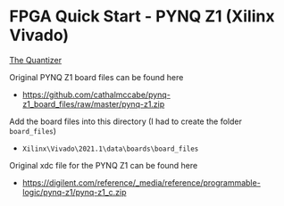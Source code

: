 # FPGA Quick Start - PYNQ Z1 (Xilinx Vivado)  

[The Quantizer](https://www.thequantizer.com)

Original PYNQ Z1 board files can be found here  
 * https://github.com/cathalmccabe/pynq-z1_board_files/raw/master/pynq-z1.zip

 
 Add the board files into this directory (I had to create the folder `board_files`)
 
 * `Xilinx\Vivado\2021.1\data\boards\board_files`  

Original xdc file for the PYNQ Z1 can be found here  
 * https://digilent.com/reference/_media/reference/programmable-logic/pynq-z1/pynq-z1_c.zip
